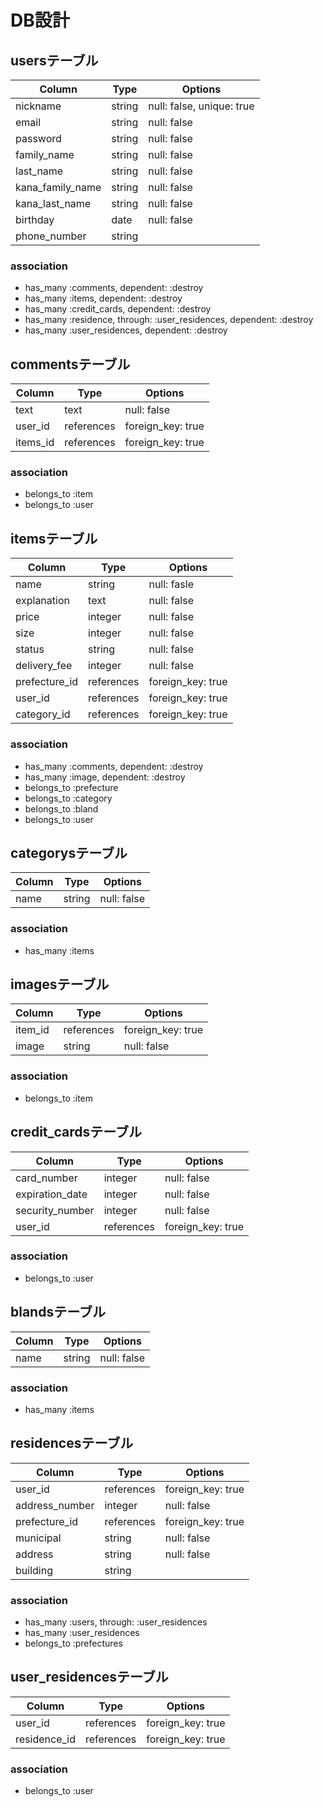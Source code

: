 # DB設計

## usersテーブル
|Column|Type|Options|
|------|----|-------|
|nickname|string|null: false, unique: true|
|email|string|null: false|
|password|string|null: false|
|family_name|string|null: false|
|last_name|string|null: false|
|kana_family_name|string|null: false|
|kana_last_name|string|null: false|
|birthday|date|null: false|
|phone_number|string|

### association
  - has_many :comments, dependent: :destroy
  - has_many :items, dependent: :destroy
  - has_many :credit_cards, dependent: :destroy
  - has_many :residence, through: :user_residences, dependent: :destroy
  - has_many :user_residences, dependent: :destroy

## commentsテーブル
|Column|Type|Options|
|------|----|-------|
|text|text|null: false|
|user_id|references|foreign_key: true|
|items_id|references|foreign_key: true|

### association
  - belongs_to :item
  - belongs_to :user

## itemsテーブル
|Column|Type|Options|
|------|----|-------|
|name|string|null: fasle|
|explanation|text|null: false|
|price|integer|null: false|
|size|integer|null: false|
|status|string|null: false|
|delivery_fee|integer|null: false|
|prefecture_id|references|foreign_key: true|
|user_id|references|foreign_key: true|
|category_id|references|foreign_key: true|

### association
  - has_many :comments, dependent: :destroy
  - has_many :image, dependent: :destroy
  - belongs_to :prefecture
  - belongs_to :category
  - belongs_to :bland
  - belongs_to :user

## categorysテーブル
|Column|Type|Options|
|------|----|-------|
|name|string|null: false|

### association
  - has_many :items

## imagesテーブル
|Column|Type|Options|
|------|----|-------|
|item_id|references|foreign_key: true|
|image|string|null: false|

### association
  - belongs_to :item

## credit_cardsテーブル
|Column|Type|Options|
|------|----|-------|
|card_number|integer|null: false|
|expiration_date|integer|null: false|
|security_number|integer|null: false|
|user_id|references|foreign_key: true|

### association
  - belongs_to :user

## blandsテーブル
|Column|Type|Options|
|------|----|-------|
|name|string|null: false|

### association
  - has_many :items

## residencesテーブル
|Column|Type|Options|
|------|----|-------|
|user_id|references|foreign_key: true|
|address_number|integer|null: false|
|prefecture_id|references|foreign_key: true|
|municipal|string|null: false|
|address|string|null: false|
|building|string|

### association
  - has_many :users, through: :user_residences
  - has_many :user_residences
  - belongs_to :prefectures

## user_residencesテーブル
|Column|Type|Options|
|------|----|-------|
|user_id|references|foreign_key: true|
|residence_id|references|foreign_key: true|

### association
  - belongs_to :user

